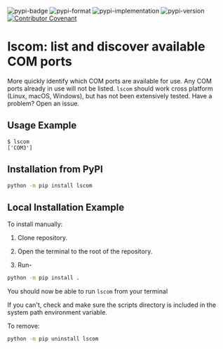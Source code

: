 ![pypi-badge](https://img.shields.io/pypi/v/lscom) ![pypi-format](https://img.shields.io/pypi/format/lscom) ![pypi-implementation](https://img.shields.io/pypi/implementation/lscom) ![pypi-version](https://img.shields.io/pypi/pyversions/lscom) [![Contributor Covenant](https://img.shields.io/badge/Contributor%20Covenant-2.1-4baaaa.svg)](https://github.com/joshschmelzle/lscom/blob/main/CODE_OF_CONDUCT.md)

# lscom: list and discover available COM ports

More quickly identify which COM ports are available for use. Any COM ports already in use will not be listed. `lscom` should work cross platform (Linux, macOS, Windows), but has not been extensively tested. Have a problem? Open an issue.

## Usage Example

```
$ lscom
['COM3']
```

## Installation from PyPI

```bash
python -m pip install lscom
```

## Local Installation Example

To install manually:

1. Clone repository.

2. Open the terminal to the root of the repository.

3. Run-

```bash
python -m pip install .
```

You should now be able to run `lscom` from your terminal

If you can't, check and make sure the scripts directory is included in the system path environment variable.

To remove:

```bash
python -m pip uninstall lscom
```
